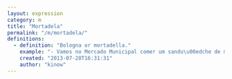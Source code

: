 ```yaml
---
layout: expression
category: m
title: "Mortadela"
permalink: "/m/mortadela/"
definitions:
  - definition: "Bologna or mortadella."
    example: "- Vamos no Mercado Municipal comer um sandu\u00edche de mortadela?"
    created: "2013-07-28T16:31:31"
    author: "kinow"
---
```

